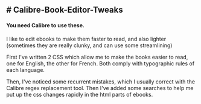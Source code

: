 <h2># Calibre-Book-Editor-Tweaks</h2>
<h4>You need Calibre to use these.</h4>
<p>I like to edit ebooks to make them faster to read, and also lighter (sometimes they are really clunky, and can use some streamlining)</p>
<p>First I've written 2 CSS which allow me to make the books easier to read, one for English, the other for French. Both comply with typographic rules of each language.
<p>Then, I've noticed some recurrent mistakes, which I usually correct with the Calibre regex replacement tool. Then I've added some searches to help me put up the css changes rapidly in the html parts of ebooks.</p>

